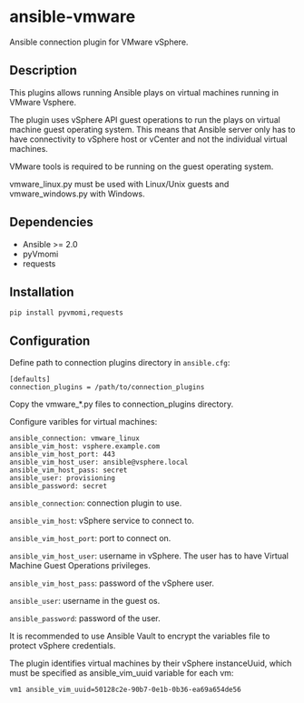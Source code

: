 # ansible-vmware

Ansible connection plugin for VMware vSphere.

## Description

This plugins allows running Ansible plays on virtual machines running in VMware Vsphere.

The plugin uses vSphere API guest operations to run the plays on virtual machine guest operating system. This means that Ansible server only has to have connectivity to vSphere host or vCenter and not the individual virtual machines.

VMware tools is required to be running on the guest operating system.

vmware_linux.py must be used with Linux/Unix guests and vmware_windows.py with Windows.

## Dependencies

- Ansible >= 2.0
- pyVmomi
- requests

## Installation

	pip install pyvmomi,requests

## Configuration

Define path to connection plugins directory in `ansible.cfg`:

	[defaults]
	connection_plugins = /path/to/connection_plugins

Copy the vmware_*.py files to connection_plugins directory.

Configure varibles for virtual machines:

	ansible_connection: vmware_linux
	ansible_vim_host: vsphere.example.com
	ansible_vim_host_port: 443
	ansible_vim_host_user: ansible@vsphere.local
	ansible_vim_host_pass: secret
	ansible_user: provisioning
	ansible_password: secret

`ansible_connection`: connection plugin to use.

`ansible_vim_host`: vSphere service to connect to.

`ansible_vim_host_port`: port to connect on.

`ansible_vim_host_user`: username in vSphere. The user has to have Virtual Machine Guest Operations privileges.

`ansible_vim_host_pass`: password of the vSphere user.

`ansible_user`: username in the guest os.

`ansible_password`: password of the user.

It is recommended to use Ansible Vault to encrypt the variables file to protect vSphere credentials.

The plugin identifies virtual machines by their vSphere instanceUuid, which must be specified as ansible_vim_uuid variable for each vm:

	vm1 ansible_vim_uuid=50128c2e-90b7-0e1b-0b36-ea69a654de56

